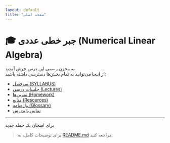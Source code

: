 ```yaml
---
layout: default
title: "صفحه اصلی"
---
```


# 🎓 جبر خطی عددی (Numerical Linear Algebra)

به مخزن رسمی این درس خوش آمدید.  
از اینجا می‌توانید به تمام بخش‌ها دسترسی داشته باشید:

- [سرفصل (SYLLABUS)](SYLLABUS.md)
- [جلسات درسی (Lectures)](lectures/)
- [تمرین‌ها (Homework)](homework/)
- [منابع (Resources)](resources/)
- [واژه‌نامه (Glossary)](Numerical-Linear-Algebra-Farsi/glossary.md)
- [تماس با مدرس](contact.md)

---

برای امتحان یک جمله جدید
> برای توضیحات کامل، به [README.md](README.md) مراجعه کنید.
